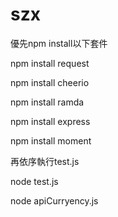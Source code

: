 # szx


優先npm install以下套件


npm install request 

npm install cheerio

npm install ramda

npm install express

npm install moment


再依序執行test.js

node test.js


node apiCurryency.js



